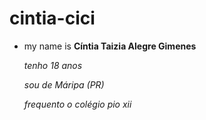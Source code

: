 # cintia-cici
* my name is **Cíntia Taizia Alegre Gimenes**

  *tenho 18 anos*

  *sou de Máripa (PR)*

  *frequento o colégio pio xii*

  

  
